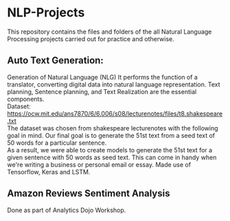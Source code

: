 # NLP-Projects
This repository contains the files and folders of the  all Natural Language Processing projects carried out for practice and otherwise.

## Auto Text Generation:
Generation of Natural Language (NLG) It performs the function of a translator, converting digital data into natural language representation. Text planning, Sentence planning, and Text Realization are the essential components.<br>
Dataset: https://ocw.mit.edu/ans7870/6/6.006/s08/lecturenotes/files/t8.shakespeare.txt <br>
The dataset was chosen from shakespeare lecturenotes with the following goal in mind. Our final goal is to generate the 51st text from a seed text of 50 words for a particular sentence.<br>
As a result, we were able to create models to generate the 51st text for a given sentence with 50 words as seed text.
This can come in handy when we're writing a business or personal email or essay. Made use of Tensorflow, Keras and LSTM.

## Amazon Reviews Sentiment Analysis
Done as part of Analytics Dojo Workshop.
